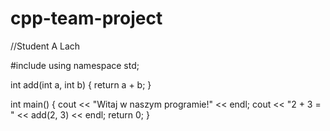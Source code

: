 # cpp-team-project
//Student A Lach

#include <iostream>
using namespace std;

int add(int a, int b) {
    return a + b;
}

int main() {
    cout << "Witaj w naszym programie!" << endl;
    cout << "2 + 3 = " << add(2, 3) << endl;
    return 0;
}

